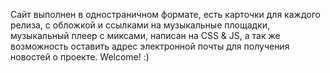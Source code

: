 Сайт выполнен в одностраничном формате, есть карточки для каждого релиза, с обложкой и ссылками на музыкальные площадки, музыкальный плеер с миксами, написан на CSS & JS, а так же возможность оставить адрес электронной почты для получения новостей о проекте. 
Welcome! :)
